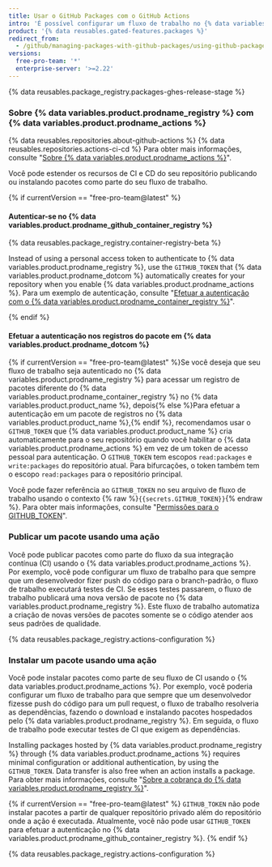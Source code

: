 ```yaml
---
title: Usar o GitHub Packages com o GitHub Actions
intro: 'É possível configurar um fluxo de trabalho no {% data variables.product.prodname_actions %} para publicar ou instalar automaticamente um pacote do {% data variables.product.prodname_registry %}.'
product: '{% data reusables.gated-features.packages %}'
redirect_from:
  - /github/managing-packages-with-github-packages/using-github-packages-with-github-actions
versions:
  free-pro-team: '*'
  enterprise-server: '>=2.22'
---
```


{% data reusables.package_registry.packages-ghes-release-stage %}

### Sobre {% data variables.product.prodname_registry %} com {% data variables.product.prodname_actions %}

{% data reusables.repositories.about-github-actions %} {% data reusables.repositories.actions-ci-cd %} Para obter mais informações, consulte "[Sobre {% data variables.product.prodname_actions %}](/github/automating-your-workflow-with-github-actions/about-github-actions)".

Você pode estender os recursos de CI e CD do seu repositório publicando ou instalando pacotes como parte do seu fluxo de trabalho.

{% if currentVersion == "free-pro-team@latest" %}
#### Autenticar-se no {% data variables.product.prodname_github_container_registry %}

{% data reusables.package_registry.container-registry-beta %}

Instead of using a personal access token to authenticate to {% data variables.product.prodname_registry %}, use the `GITHUB_TOKEN` that {% data variables.product.prodname_dotcom %} automatically creates for your repository when you enable {% data variables.product.prodname_actions %}. Para um exemplo de autenticação, consulte "[Efetuar a autenticação com o {% data variables.product.prodname_container_registry %}](/packages/getting-started-with-github-container-registry/migrating-to-github-container-registry-for-docker-images#authenticating-with-the-container-registry)".

{% endif %}

#### Efetuar a autenticação nos registros do pacote em {% data variables.product.prodname_dotcom %}

{% if currentVersion == "free-pro-team@latest" %}Se você deseja que seu fluxo de trabalho seja autenticado no {% data variables.product.prodname_registry %} para acessar um registro de pacotes diferente do {% data variables.product.prodname_container_registry %} no {% data variables.product.product_name %}, depois{% else %}Para efetuar a autenticação em um pacote de registros no {% data variables.product.product_name %},{% endif %}, recomendamos usar o `GITHUB_TOKEN` que {% data variables.product.product_name %} cria automaticamente para o seu repositório quando você habilitar o {% data variables.product.prodname_actions %} em vez de um token de acesso pessoal para autenticação. O `GITHUB_TOKEN` tem escopos `read:packages` e `write:packages` do repositório atual. Para bifurcações, o token também tem o escopo `read:packages` para o repositório principal.

Você pode fazer referência ao `GITHUB_TOKEN` no seu arquivo de fluxo de trabalho usando o contexto {% raw %}`{{secrets.GITHUB_TOKEN}}`{% endraw %}. Para obter mais informações, consulte "[Permissões para o GITHUB_TOKEN](/actions/automating-your-workflow-with-github-actions/authenticating-with-the-github_token)".

### Publicar um pacote usando uma ação

Você pode publicar pacotes como parte do fluxo da sua integração contínua (CI) usando o {% data variables.product.prodname_actions %}. Por exemplo, você pode configurar um fluxo de trabalho para que sempre que um desenvolvedor fizer push do código para o branch-padrão, o fluxo de trabalho executará testes de CI. Se esses testes passarem, o fluxo de trabalho publicará uma nova versão de pacote no {% data variables.product.prodname_registry %}. Este fluxo de trabalho automatiza a criação de novas versões de pacotes somente se o código atender aos seus padrões de qualidade.

{% data reusables.package_registry.actions-configuration %}

### Instalar um pacote usando uma ação

Você pode instalar pacotes como parte de seu fluxo de CI usando o {% data variables.product.prodname_actions %}. Por exemplo, você poderia configurar um fluxo de trabalho para que sempre que um desenvolvedor fizesse push do código para um pull request, o fluxo de trabalho resolveria as dependências, fazendo o download e instalando pacotes hospedados pelo {% data variables.product.prodname_registry %}. Em seguida, o fluxo de trabalho pode executar testes de CI que exigem as dependências.

Installing packages hosted by {% data variables.product.prodname_registry %} through {% data variables.product.prodname_actions %} requires minimal configuration or additional authentication, by using the `GITHUB_TOKEN`. Data transfer is also free when an action installs a package. Para obter mais informações, consulte "[Sobre a cobrança do {% data variables.product.prodname_registry %}](/github/setting-up-and-managing-billing-and-payments-on-github/about-billing-for-github-packages)".

{% if currentVersion == "free-pro-team@latest" %}
`GITHUB_TOKEN` não pode instalar pacotes a partir de qualquer repositório privado além do repositório onde a ação é executada.  Atualmente, você não pode usar `GITHUB_TOKEN` para efetuar a autenticação no {% data variables.product.prodname_github_container_registry %}.
{% endif %}

{% data reusables.package_registry.actions-configuration %}
